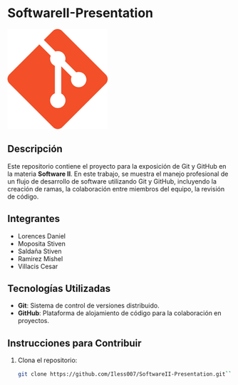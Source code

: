 # SoftwareII-Presentation

![Texto alternativo](recursos/git.png)

## Descripción
Este repositorio contiene el proyecto para la exposición de Git y GitHub en la materia **Software II**. En este trabajo, se muestra el manejo profesional de un flujo de desarrollo de software utilizando Git y GitHub, incluyendo la creación de ramas, la colaboración entre miembros del equipo, la revisión de código.

## Integrantes
- Lorences Daniel
- Moposita Stiven
- Saldaña Stiven
- Ramirez Mishel
- Villacis Cesar

## Tecnologías Utilizadas
- **Git**: Sistema de control de versiones distribuido.
- **GitHub**: Plataforma de alojamiento de código para la colaboración en proyectos.

## Instrucciones para Contribuir
1. Clona el repositorio:
   ```bash
   git clone https://github.com/Iless007/SoftwareII-Presentation.git```